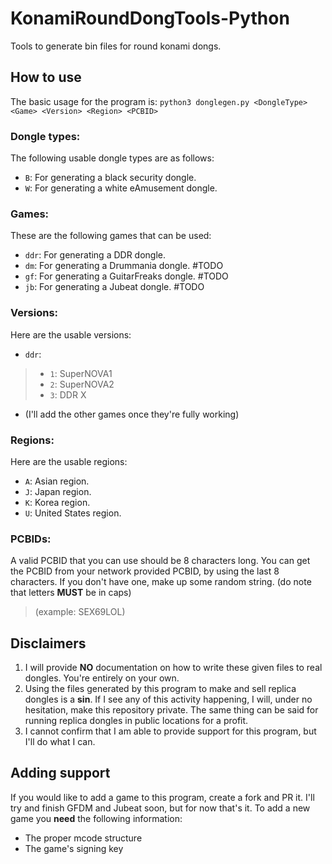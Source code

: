 # KonamiRoundDongTools-Python
 Tools to generate bin files for round konami dongs. 

## How to use
The basic usage for the program is:
`` python3 donglegen.py <DongleType> <Game> <Version> <Region> <PCBID> ``

### Dongle types:
The following usable dongle types are as follows:
- `B`: For generating a black security dongle.
- `W`: For generating a white eAmusement dongle.

### Games:
These are the following games that can be used:
- `ddr`: For generating a DDR dongle.
- `dm`: For generating a Drummania dongle. #TODO
- `gf`: For generating a GuitarFreaks dongle. #TODO
- `jb`: For generating a Jubeat dongle. #TODO

### Versions:
Here are the usable versions:
- `ddr`:
> - `1`: SuperNOVA1
> - `2`: SuperNOVA2
> - `3`: DDR X
- (I'll add the other games once they're fully working)

### Regions:
Here are the usable regions:
- `A`: Asian region.
- `J`: Japan region.
- `K`: Korea region.
- `U`: United States region.

### PCBIDs:
A valid PCBID that you can use should be 8 characters long.
You can get the PCBID from your network provided PCBID, by using the last 8 characters.
If you don't have one, make up some random string. (do note that letters **MUST** be in caps)
> (example: SEX69LOL)


## Disclaimers

1. I will provide **NO** documentation on how to write these given files to real dongles. You're entirely on your own.
2. Using the files generated by this program to make and sell replica dongles is a **sin**. If I see any of this activity happening, I will, under no hesitation, make this repository private. The same thing can be said for running replica dongles in public locations for a profit.
3. I cannot confirm that I am able to provide support for this program, but I'll do what I can.

## Adding support
If you would like to add a game to this program, create a fork and PR it. I'll try and finish GFDM and Jubeat soon, but for now that's it.
To add a new game you **need** the following information:
- The proper mcode structure
- The game's signing key
